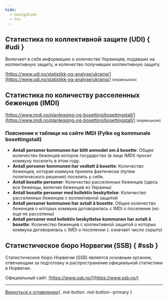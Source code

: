 ```yaml
---
hide:
  - navigation
  - toc
---
```


## Статистика по коллективной защите (UDI) { #udi }
Включает в себя информацию о количестве Украинцев, подавших на коллективную защиту, и количество получивших коллективную защиту.

[https://www.udi.no/statistikk-og-analyse/ukraina/](https://www.udi.no/statistikk-og-analyse/ukraina/) <small>(норвезькою)</small> 

## Статистика по количеству расселенных беженцев (IMDI)

[https://www.imdi.no/planlegging-og-bosetting/bosettingstall/](https://www.imdi.no/planlegging-og-bosetting/bosettingstall/) <small>(норвезькою)</small> 

### Пояснение к таблице на сайте IMDI (Fylke og kommunale bosettingstall)
- __Antall personer kommunen har blitt anmodet om å bosette__: Общее количество беженцев которое государство (в лице IMDI) просит коммуну поселить в этом году.
- __Antall personer kommunen har vedtatt å bosette__: Количество беженцев, которая коммуна приняла фактически (путем политического решения) поселить у себя.
- __Antall bosatte personer__: Количество расселенных беженцев (здесь все беженцы, включая беженцев из Украины)
- __Antall bosatte personer med kollektiv beskyttelse__: Количество расселенных беженцев с коллективной защитой
- __Antall personer kommunen har avtalt å bosette__: Общее количество беженцев о которых коммуна договорилась с IMDi о поселении (но еще не расселены)
- __Antall personer med kollektiv beskyttelse kommunen har avtalt å bosette__: Количество беженцев с коллективной защитой о которых коммуна договорилась с IMDi о поселении (: означает число скрыто)

## Статистическое бюро Норвегии (SSB) { #ssb }
Статистическое бюро Норвегии (SSB) является основным органом, отвечающим за подготовку и распространение официальной статистики в Норвегии.

Официальный сайт: [https://www.ssb.no/](https://www.ssb.no/)

---

[Вернуться к оглавлению](index.md){ .md-button .md-button--primary }